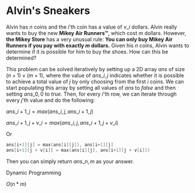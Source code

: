 # Alvin's Sneakers
Alvin has $n$ coins and the $i$'th coin has a value of $v\_i$ dollars. Alvin really wants to buy the new **Mikey Air Runners™**, which cost $m$ dollars. However, **the Mikey Store** has a very unusual rule: **You can only buy Mikey Air Runners if you pay with exactly $m$ dollars.** Given his $n$ coins, Alvin wants to determine if it is possible for him to buy the shoes. How can this be determined?

This problem can be solved iteratively by setting up a 2D array $ans$ of size $(n+1) \times (m+1)$, where the value of $ans\_{i,j}$ indicates whether it is possible to achieve a total value of $j$ by only choosing from the first $i$ coins. We can start populating this array by setting all values of $ans$ to $false$ and then setting $ans\_{0,0}$ to $true$. Then, for every $i$'th row, we can iterate through every $j$'th value and do the following:


$ans\_{i+1,j} = max(ans\_{i,j} , ans\_{i+1,j})$

$ans\_{i+1,j + v\_i} = max(ans\_{i,j}, ans\_{i+1,j + v\_i})$

Or

```cpp
ans[i+1][j] = max(ans[i][j]), ans[i+1][j]
ans[i+1][j + v[i]] = max(ans[i][j], ans[i+1][j + v[i]])
```

Then you can simply return $ans\_{n,m}$ as your answer.

Dynamic Programming

$O(n*m)$
